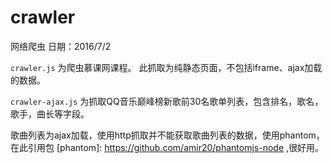 # crawler

网络爬虫
日期：2016/7/2

`crawler.js`  为爬虫慕课网课程。
此抓取为纯静态页面，不包括iframe、ajax加载的数据。

`crawler-ajax.js`  为抓取QQ音乐巅峰榜新歌前30名歌单列表，包含排名，歌名，歌手，曲长等字段。

歌曲列表为ajax加载，使用http抓取并不能获取歌曲列表的数据，使用phantom，在此引用包   [phantom]: https://github.com/amir20/phantomjs-node   ,很好用。

